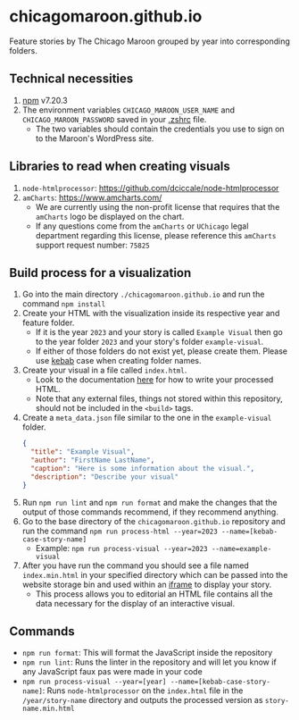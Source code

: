 # chicagomaroon.github.io

Feature stories by The Chicago Maroon grouped by year into corresponding folders.

## Technical necessities
1. [npm](https://www.npmjs.com/) v7.20.3
2. The environment variables `CHICAGO_MAROON_USER_NAME` and `CHICAGO_MAROON_PASSWORD` saved in your [.zshrc](https://osxdaily.com/2021/11/18/where-the-zshrc-file-is-located-on-mac) file.
   - The two variables should contain the credentials you use to sign on to the Maroon's WordPress site.

## Libraries to read when creating visuals
1. `node-htmlprocessor`: https://github.com/dciccale/node-htmlprocessor
2. `amCharts`: https://www.amcharts.com/
   - We are currently using the non-profit license that requires that the `amCharts` logo be displayed on the chart.
   - If any questions come from the `amCharts` or `UChicago` legal department regarding this license, please reference this `amCharts` support request number: `75825`

## Build process for a visualization

1. Go into the main directory `./chicagomaroon.github.io` and run the command `npm install`
2. Create your HTML with the visualization inside its respective year and feature folder.
    - If it is the year `2023` and your story is called `Example Visual` then go to the year folder `2023` and your story's folder `example-visual`.
    - If either of those folders do not exist yet, please create them. Please use [kebab](https://www.freecodecamp.org/news/programming-naming-conventions-explained#what-is-kebab-case) case when creating folder names.
3. Create your visual in a file called `index.html`.
   - Look to the documentation [here](https://github.com/dciccale/grunt-processhtml#readme) for how to write your processed HTML.
   - Note that any external files, things not stored within this repository, should not be included in the `<build>` tags.
4. Create a `meta_data.json` file similar to the one in the `example-visual` folder.
   ```json
   {
     "title": "Example Visual",
     "author": "FirstName LastName",
     "caption": "Here is some information about the visual.",
     "description": "Describe your visual"
   }
   ```
5. Run `npm run lint` and `npm run format` and make the changes that the output of those commands recommend, if they recommend anything.
6. Go to the base directory of the `chicagomaroon.github.io` repository and run the command `npm run process-html --year=2023 --name=[kebab-case-story-name]`
   - Example: `npm run process-visual --year=2023 --name=example-visual`
7. After you have run the command you should see a file named `index.min.html` in your specified directory which can be passed into the website storage bin and used within an [iframe](https://www.w3schools.com/tags/tag_iframe.ASP) to display your story.
   - This process allows you to editorial an HTML file contains all the data necessary for the display of an interactive visual.

## Commands
- `npm run format`: This will format the JavaScript inside the repository
- `npm run lint`: Runs the linter in the repository and will let you know if any JavaScript faux pas were made in your code
- `npm run process-visual --year=[year] --name=[kebab-case-story-name]`: Runs `node-htmlprocessor` on the `index.html` file in the `/year/story-name` directory and outputs the processed version as `story-name.min.html`

